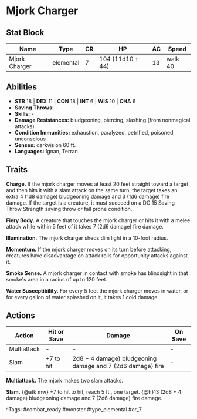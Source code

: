 # Mjork Charger

## Stat Block

| Name | Type | CR | HP | AC | Speed |
|------|------|----|----|----|-------|
| Mjork Charger | elemental | 7 | 104 (11d10 + 44) | 13 | walk 40 |

## Abilities

- **STR** 18 | **DEX** 11 | **CON** 18 | **INT** 6 | **WIS** 10 | **CHA** 6
- **Saving Throws:** -  
- **Skills:** -  
- **Damage Resistances:** bludgeoning, piercing, slashing (from nonmagical attacks)  
- **Condition Immunities:** exhaustion, paralyzed, petrified, poisoned, unconscious  
- **Senses:** darkvision 60 ft.  
- **Languages:** Ignan, Terran

## Traits

**Charge.** If the mjork charger moves at least 20 feet straight toward a target and then hits it with a slam attack on the same turn, the target takes an extra 4 (1d8 damage) bludgeoning damage and 3 (1d6 damage) fire damage. If the target is a creature, it must succeed on a DC 15 Saving Throw Strength saving throw or fall prone condition.

**Fiery Body.** A creature that touches the mjork charger or hits it with a melee attack while within 5 feet of it takes 7 (2d6 damage) fire damage.

**Illumination.** The mjork charger sheds dim light in a 10-foot radius.

**Momentum.** If the mjork charger moves on its turn before attacking, creatures have disadvantage on attack rolls for opportunity attacks against it.

**Smoke Sense.** A mjork charger in contact with smoke has blindsight in that smoke's area in a radius of up to 120 feet.

**Water Susceptibility.** For every 5 feet the mjork charger moves in water, or for every gallon of water splashed on it, it takes 1 cold damage.


## Actions

| Action | Hit or Save | Damage | On Save |
|--------|--------------|--------|----------|
| Multiattack | - | - | - |
| Slam | +7 to hit | 2d8 + 4 damage) bludgeoning damage and 7 (2d6 damage) fire | - |

**Multiattack.** The mjork makes two slam attacks.

**Slam.** {@atk mw} +7 to hit to hit, reach 5 ft., one target. {@h}13 (2d8 + 4 damage) bludgeoning damage and 7 (2d6 damage) fire damage.


^Tags: #combat_ready #monster #type_elemental #cr_7